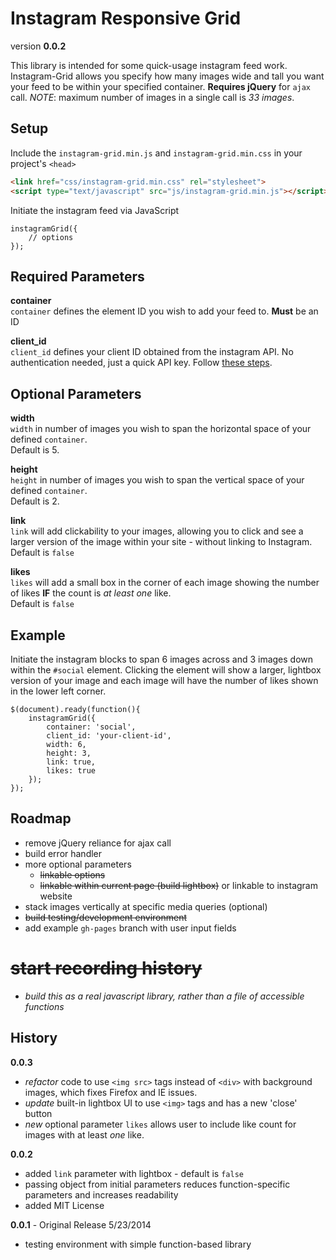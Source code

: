 Instagram Responsive Grid
=========================

version **0.0.2**

This library is intended for some quick-usage instagram feed work. Instagram-Grid allows you specify how many images wide and tall you want your feed to be within your specified container. **Requires jQuery** for `ajax` call. *NOTE*: maximum number of images in a single call is *33 images*.

## Setup

Include the `instagram-grid.min.js` and `instagram-grid.min.css` in your project's `<head>`

```HTML
<link href="css/instagram-grid.min.css" rel="stylesheet">
<script type="text/javascript" src="js/instagram-grid.min.js"></script>
```

Initiate the instagram feed via JavaScript

```JS
instagramGrid({
	// options
});
```

## Required Parameters

**container**   
`container` defines the element ID you wish to add your feed to. **Must** be an ID

**client_id**   
`client_id` defines your client ID obtained from the instagram API. No authentication needed, just a quick API key. Follow [these steps](https://github.com/svmatthews/instagram-access-token-generation).

## Optional Parameters

**width**   
`width` in number of images you wish to span the horizontal space of your defined `container`.   
Default is 5.

**height**   
`height` in number of images you wish to span the vertical space of your defined `container`.   
Default is 2.

**link**   
`link` will add clickability to your images, allowing you to click and see a larger version of the image within your site - without linking to Instagram.   
Default is `false`

**likes**   
`likes` will add a small box in the corner of each image showing the number of likes **IF** the count is *at least one* like.   
Default is `false`

## Example

Initiate the instagram blocks to span 6 images across and 3 images down within the `#social` element. Clicking the element will show a larger, lightbox version of your image and each image will have the number of likes shown in the lower left corner.

```JS
$(document).ready(function(){
	instagramGrid({
		container: 'social',
		client_id: 'your-client-id',
		width: 6,
		height: 3,
		link: true,
		likes: true
	});
});
```

## Roadmap

* remove jQuery reliance for ajax call
* build error handler
* more optional parameters
	* ~~linkable options~~
	* ~~linkable within current page (build lightbox)~~ or linkable to instagram website
* stack images vertically at specific media queries (optional)
* ~~build testing/development environment~~
* add example `gh-pages` branch with user input fields
# ~~start recording history~~
* *build this as a real javascript library, rather than a file of accessible functions*

## History

**0.0.3**

* *refactor* code to use `<img src>` tags instead of `<div>` with background images, which fixes Firefox and IE issues.
* *update* built-in lightbox UI to use `<img>` tags and has a new 'close' button
* *new* optional parameter `likes` allows user to include like count for images with at least *one* like.

**0.0.2**

* added `link` parameter with lightbox - default is `false`
* passing object from initial parameters reduces function-specific parameters and increases readability
* added MIT License

**0.0.1** - Original Release 5/23/2014

* testing environment with simple function-based library